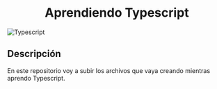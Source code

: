<h1 align="center">Aprendiendo Typescript</h1>

![Typescript](https://cdn.jsdelivr.net/gh/devicons/devicon/icons/typescript/typescript-original.svg)

## Descripción
En este repositorio voy a subir los archivos que vaya creando mientras aprendo Typescript.